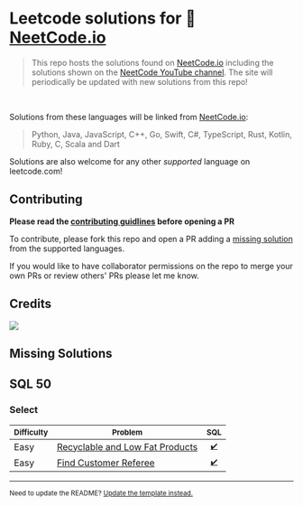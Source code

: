 # Leetcode solutions for 🚀 [NeetCode.io](https://neetcode.io)
> This repo hosts the solutions found on [NeetCode.io](https://neetcode.io) including the solutions shown on the [NeetCode YouTube channel](https://www.youtube.com/c/neetcode). The site will periodically be updated with new solutions from this repo!

<br/>

Solutions from these languages will be linked from [NeetCode.io](https://neetcode.io):
> Python, Java, JavaScript, C++, Go, Swift, C#, TypeScript, Rust, Kotlin, Ruby, C, Scala and Dart

Solutions are also welcome for any other *supported* language on leetcode.com!

## Contributing
**Please read the [contributing guidlines](./CONTRIBUTING.md) before opening a PR**


To contribute, please fork this repo and open a PR adding a [missing solution](#missing-solutions) from the supported languages.

If you would like to have collaborator permissions on the repo to merge your own PRs or review others' PRs please let me know. 

## Credits

<a href="https://github.com/neetcode-gh/leetcode/graphs/contributors">
  <img src="https://contrib.rocks/image?repo=neetcode-gh/leetcode&columns=24&max=1000"/>
</a>

## Missing Solutions

## SQL 50

### Select

| <sub> Difficulty </sub> | <sub> Problem </sub> | <sub> SQL </sub> |
|------------|---------|--------|
| Easy | [Recyclable and Low Fat Products](https://leetcode.com/problems/recyclable-and-low-fat-products/description/?envType=study-plan-v2&envId=top-sql-50) | <sub><div align='center'>[✔️](sql%2F1757-recyclable-and-low-fat-products.sql)</div><sub> |
| Easy | [Find Customer Referee](https://leetcode.com/problems/find-customer-referee/description/?envType=study-plan-v2&envId=top-sql-50) | <sub><div align='center'>[✔️](sql%2F0584-find-customer-referee.sql)</div></sub> |


<completion-tables />

---

<sub>Need to update the README? [Update the template instead.](README_template.md)</sub>
